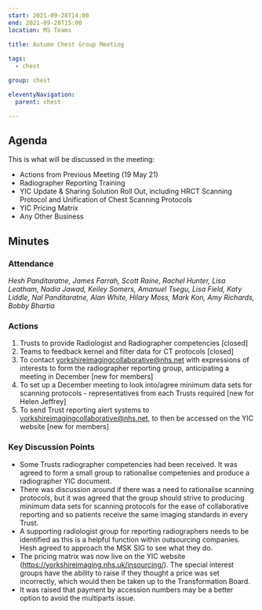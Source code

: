 ```yaml
---
start: 2021-09-28T14:00
end: 2021-09-28T15:00
location: MS Teams
 
title: Autumn Chest Group Meeting

tags:
  - chest

group: chest

eleventyNavigation:
  parent: chest

---
```


## Agenda

This is what will be discussed in the meeting:

* Actions from Previous Meeting (19 May 21)
* Radiographer Reporting Training
* YIC Update & Sharing Solution Roll Out, including HRCT Scanning Protocol and Unification of Chest Scanning Protocols
* YIC Pricing Matrix
* Any Other Business

## Minutes

### Attendance
_Hesh Panditaratne, James Farrah, Scott Raine, Rachel Hunter, Lisa Leatham, Nadia Jawad, Keiley Somers, Amanuel Tsegu, Lisa Field, Katy Liddle, Nal Panditaratne, Alan White, Hilary Moss, Mark Kon, Amy Richards, Bobby Bhartia_
    
### Actions

1. Trusts to provide Radiologist and Radiographer competencies [closed]
2. Teams to feedback kernel and filter data for CT protocols [closed]
3. To contact yorkshireimagingcollaborative@nhs.net with expressions of interests to form the radiographer reporting group, anticipating a meeting in December [new for members]
4. To set up a December meeting to look into/agree minimum data sets for scanning protocols - representatives from each Trusts required [new for Helen Jeffrey]
5. To send Trust reporting alert systems to yorkshireimagingcollaborative@nhs.net, to then be accessed on the YIC website [new for members]
    
### Key Discussion Points

* Some Trusts radiographer competencies had been received. It was agreed to form a small group to rationalise competenies and produce a radiographer YIC document.
* There was discussion around if there was a need to rationalise scanning protocols, but it was agreed that the group should strive to producing minimum data sets for scanning protocols for the ease of collaborative reporting and so patients receive the same imaging standards in every Trust.
* A supporting radiologist group for reporting radiographers needs to be identified as this is a helpful function within outsourcing companies. Hesh agreed to approach the MSK SIG to see what they do.
* The pricing matrix was now live on the YIC website (https://yorkshireimaging.nhs.uk/insourcing/). The special interest groups have the ability to raise if they thought a price was set incorrectly, which would then be taken up to the Transformation Board.
* It was raised that payment by accession numbers may be a better option to avoid the multiparts issue. 
